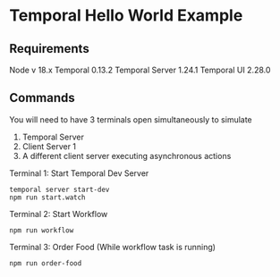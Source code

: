 # Temporal Hello World Example

## Requirements

Node v 18.x
Temporal 0.13.2
Temporal Server 1.24.1
Temporal UI 2.28.0

## Commands

You will need to have 3 terminals open simultaneously to simulate

1. Temporal Server
2. Client Server 1
3. A different client server executing asynchronous actions

Terminal 1: Start Temporal Dev Server

```
temporal server start-dev
npm run start.watch
```

Terminal 2: Start Workflow

```
npm run workflow
```

Terminal 3: Order Food (While workflow task is running)

```
npm run order-food
```
